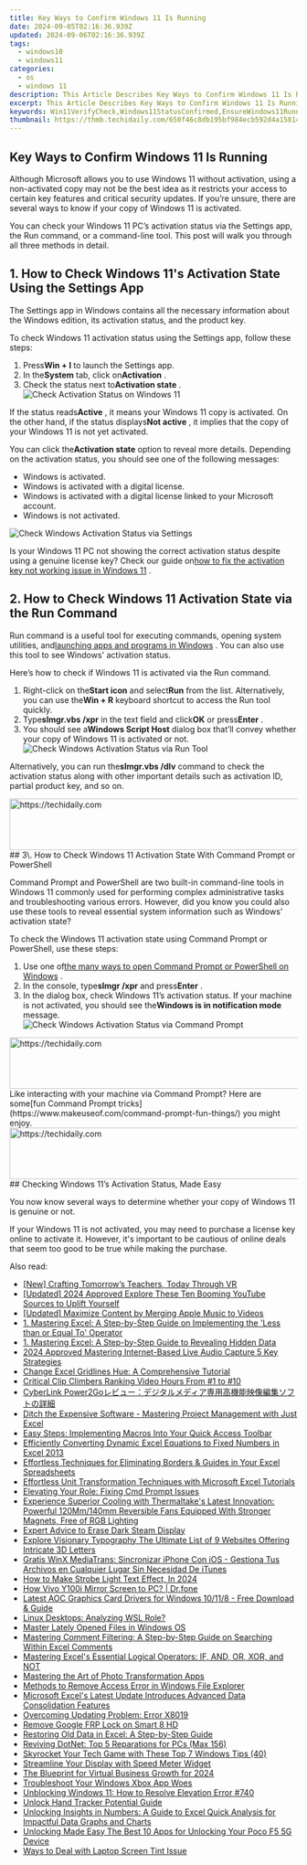 ```yaml
---
title: Key Ways to Confirm Windows 11 Is Running
date: 2024-09-05T02:16:36.939Z
updated: 2024-09-06T02:16:36.939Z
tags:
  - windows10
  - windows11
categories:
  - os
  - windows 11
description: This Article Describes Key Ways to Confirm Windows 11 Is Running
excerpt: This Article Describes Key Ways to Confirm Windows 11 Is Running
keywords: Win11VerifyCheck,Windows11StatusConfirmed,EnsureWindows11Running,ValidateWin11Version,CheckWin11Systems,VerifyWin11Existence,ConfirmWindows11Active
thumbnail: https://thmb.techidaily.com/650f46c8db195bf984ecb592d4a15814bfd7afa085c1775706e382ffb2952424.jpg
---
```


## Key Ways to Confirm Windows 11 Is Running

 Although Microsoft allows you to use Windows 11 without activation, using a non-activated copy may not be the best idea as it restricts your access to certain key features and critical security updates. If you’re unsure, there are several ways to know if your copy of Windows 11 is activated.

 You can check your Windows 11 PC’s activation status via the Settings app, the Run command, or a command-line tool. This post will walk you through all three methods in detail.

## 1\. How to Check Windows 11's Activation State Using the Settings App

 The Settings app in Windows contains all the necessary information about the Windows edition, its activation status, and the product key.

 To check Windows 11 activation status using the Settings app, follow these steps:

1. Press**Win + I** to launch the Settings app.
2. In the**System** tab, click on**Activation** .
3. Check the status next to**Activation state** .  
![Check Activation Status on Windows 11](https://static1.makeuseofimages.com/wordpress/wp-content/uploads/2023/03/check-activation-status-on-windows-11.jpg)

 If the status reads**Active** , it means your Windows 11 copy is activated. On the other hand, if the status displays**Not active** , it implies that the copy of your Windows 11 is not yet activated.

 You can click the**Activation state** option to reveal more details. Depending on the activation status, you should see one of the following messages:

* Windows is activated.
* Windows is activated with a digital license.
* Windows is activated with a digital license linked to your Microsoft account.
* Windows is not activated.

![Check Windows Activation Status via Settings](https://static1.makeuseofimages.com/wordpress/wp-content/uploads/2023/03/check-windows-activation-status-via-settings.jpg)

 Is your Windows 11 PC not showing the correct activation status despite using a genuine license key? Check our guide on[how to fix the activation key not working issue in Windows 11](https://www.makeuseof.com/windows-11-activation-key-not-working/) .

## 2\. How to Check Windows 11 Activation State via the Run Command

 Run command is a useful tool for executing commands, opening system utilities, and[launching apps and programs in Windows](https://www.makeuseof.com/open-apps-programs-windows/) . You can also use this tool to see Windows' activation status.

 Here’s how to check if Windows 11 is activated via the Run command.

1. Right-click on the**Start icon** and select**Run** from the list. Alternatively, you can use the**Win + R** keyboard shortcut to access the Run tool quickly.
2. Type**slmgr.vbs /xpr** in the text field and click**OK** or press**Enter** .
3. You should see a**Windows Script Host** dialog box that’ll convey whether your copy of Windows 11 is activated or not.  
![Check Windows Activation Status via Run Tool](https://static1.makeuseofimages.com/wordpress/wp-content/uploads/2023/03/check-windows-activation-status-via-run-tool.jpg)

 Alternatively, you can run the**slmgr.vbs /dlv** command to check the activation status along with other important details such as activation ID, partial product key, and so on.

<!-- affiliate ads begin -->
<a href="https://laganoo.pxf.io/c/5597632/1484950/16446" target="_top" id="1484950">
  <img src="//a.impactradius-go.com/display-ad/16446-1484950" border="0" alt="https://techidaily.com" width="728" height="90"/>
</a>
<img height="0" width="0" src="https://laganoo.pxf.io/i/5597632/1484950/16446" style="position:absolute;visibility:hidden;" border="0" />
<!-- affiliate ads end -->
## 3\. How to Check Windows 11 Activation State With Command Prompt or PowerShell

 Command Prompt and PowerShell are two built-in command-line tools in Windows 11 commonly used for performing complex administrative tasks and troubleshooting various errors. However, did you know you could also use these tools to reveal essential system information such as Windows' activation state?

 To check the Windows 11 activation state using Command Prompt or PowerShell, use these steps:

1. Use one of[the many ways to open Command Prompt or PowerShell on Windows](https://www.makeuseof.com/windows-open-command-prompt-powershell/) .
2. In the console, type**slmgr /xpr** and press**Enter** .
3. In the dialog box, check Windows 11’s activation status. If your machine is not activated, you should see the**Windows is in notification mode** message.  
![Check Windows Activation Status via Command Prompt](https://static1.makeuseofimages.com/wordpress/wp-content/uploads/2023/03/check-windows-activation-status-via-command-prompt.jpg)

<!-- affiliate ads begin -->
<a href="https://appsumo.8odi.net/c/5597632/2075476/7443" target="_top" id="2075476">
  <img src="//a.impactradius-go.com/display-ad/7443-2075476" border="0" alt="https://techidaily.com" width="728" height="90"/>
</a>
<img height="0" width="0" src="https://appsumo.8odi.net/i/5597632/2075476/7443" style="position:absolute;visibility:hidden;" border="0" />
<!-- affiliate ads end -->
 Like interacting with your machine via Command Prompt? Here are some[fun Command Prompt tricks](https://www.makeuseof.com/command-prompt-fun-things/) you might enjoy.

<!-- affiliate ads begin -->
<a href="https://appsumo.8odi.net/c/5597632/2100538/7443" target="_top" id="2100538">
  <img src="//a.impactradius-go.com/display-ad/7443-2100538" border="0" alt="https://techidaily.com" width="728" height="90"/>
</a>
<img height="0" width="0" src="https://appsumo.8odi.net/i/5597632/2100538/7443" style="position:absolute;visibility:hidden;" border="0" />
<!-- affiliate ads end -->
## Checking Windows 11’s Activation Status, Made Easy

 You now know several ways to determine whether your copy of Windows 11 is genuine or not.

 If your Windows 11 is not activated, you may need to purchase a license key online to activate it. However, it's important to be cautious of online deals that seem too good to be true while making the purchase.


<ins class="adsbygoogle"
     style="display:block"
     data-ad-format="autorelaxed"
     data-ad-client="ca-pub-7571918770474297"
     data-ad-slot="1223367746"></ins>



<ins class="adsbygoogle"
     style="display:block"
     data-ad-client="ca-pub-7571918770474297"
     data-ad-slot="8358498916"
     data-ad-format="auto"
     data-full-width-responsive="true"></ins>

<span class="atpl-alsoreadstyle">Also read:</span>
<div><ul>
<li><a href="https://extra-resources.techidaily.com/new-crafting-tomorrows-teachers-today-through-vr/"><u>[New] Crafting Tomorrow’s Teachers, Today Through VR</u></a></li>
<li><a href="https://youtube-zero.techidaily.com/ed-2024-approved-explore-these-ten-booming-youtube-sources-to-uplift-yourself/"><u>[Updated] 2024 Approved  Explore These Ten Booming YouTube Sources to Uplift Yourself</u></a></li>
<li><a href="https://extra-guidance.techidaily.com/updated-maximize-content-by-merging-apple-music-to-videos/"><u>[Updated] Maximize Content by Merging Apple Music to Videos</u></a></li>
<li><a href="https://windows11.techidaily.com/1-mastering-excel-a-step-by-step-guide-on-implementing-the-less-than-or-equal-to-operator/"><u>1. Mastering Excel: A Step-by-Step Guide on Implementing the 'Less than or Equal To' Operator</u></a></li>
<li><a href="https://windows11.techidaily.com/1-mastering-excel-a-step-by-step-guide-to-revealing-hidden-data/"><u>1. Mastering Excel: A Step-by-Step Guide to Revealing Hidden Data</u></a></li>
<li><a href="https://screen-capture.techidaily.com/2024-approved-mastering-internet-based-live-audio-capture-5-key-strategies/"><u>2024 Approved  Mastering Internet-Based Live Audio Capture  5 Key Strategies</u></a></li>
<li><a href="https://windows11.techidaily.com/change-excel-gridlines-hue-a-comprehensive-tutorial/"><u>Change Excel Gridlines Hue: A Comprehensive Tutorial</u></a></li>
<li><a href="https://youtube-blog.techidaily.com/cal-clip-climbers-ranking-video-hours-from-1-to-10/"><u>Critical Clip Climbers  Ranking Video Hours From #1 to #10</u></a></li>
<li><a href="https://eaxpv-info.techidaily.com/cyberlink-power2go/"><u>CyberLink Power2Goレビュー：デジタルメディア専用高機能映像編集ソフトの詳細</u></a></li>
<li><a href="https://windows11.techidaily.com/ditch-the-expensive-software-mastering-project-management-with-just-excel/"><u>Ditch the Expensive Software - Mastering Project Management with Just Excel</u></a></li>
<li><a href="https://windows11.techidaily.com/easy-steps-implementing-macros-into-your-quick-access-toolbar/"><u>Easy Steps: Implementing Macros Into Your Quick Access Toolbar</u></a></li>
<li><a href="https://windows11.techidaily.com/efficiently-converting-dynamic-excel-equations-to-fixed-numbers-in-excel-2013/"><u>Efficiently Converting Dynamic Excel Equations to Fixed Numbers in Excel 2013</u></a></li>
<li><a href="https://windows11.techidaily.com/effortless-techniques-for-eliminating-borders-and-guides-in-your-excel-spreadsheets/"><u>Effortless Techniques for Eliminating Borders & Guides in Your Excel Spreadsheets</u></a></li>
<li><a href="https://windows11.techidaily.com/effortless-unit-transformation-techniques-with-microsoft-excel-tutorials/"><u>Effortless Unit Transformation Techniques with Microsoft Excel Tutorials</u></a></li>
<li><a href="https://win11-tips.techidaily.com/elevating-your-role-fixing-cmd-prompt-issues/"><u>Elevating Your Role: Fixing Cmd Prompt Issues</u></a></li>
<li><a href="https://tech-renaissance.techidaily.com/experience-superior-cooling-with-thermaltakes-latest-innovation-powerful-120mm140mm-reversible-fans-equipped-with-stronger-magnets-free-of-rgb-lighting/"><u>Experience Superior Cooling with Thermaltake's Latest Innovation: Powerful 120Mm/140mm Reversible Fans Equipped With Stronger Magnets, Free of RGB Lighting</u></a></li>
<li><a href="https://windows11.techidaily.com/expert-advice-to-erase-dark-steam-display/"><u>Expert Advice to Erase Dark Steam Display</u></a></li>
<li><a href="https://extra-tips.techidaily.com/explore-visionary-typography-the-ultimate-list-of-9-websites-offering-intricate-3d-letters/"><u>Explore Visionary Typography  The Ultimate List of 9 Websites Offering Intricate 3D Letters</u></a></li>
<li><a href="https://blog-min.techidaily.com/gratis-winx-mediatrans-sincronizar-iphone-con-ios-gestiona-tus-archivos-en-cualquier-lugar-sin-necesidad-de-itunes/"><u>Gratis WinX MediaTrans: Sincronizar iPhone Con iOS - Gestiona Tus Archivos en Cualquier Lugar Sin Necesidad De iTunes</u></a></li>
<li><a href="https://ai-editing-video.techidaily.com/how-to-make-strobe-light-text-effect-in-2024/"><u>How to Make Strobe Light Text Effect, In 2024</u></a></li>
<li><a href="https://screen-mirror.techidaily.com/how-vivo-y100i-mirror-screen-to-pc-drfone-by-drfone-android/"><u>How Vivo Y100i Mirror Screen to PC? | Dr.fone</u></a></li>
<li><a href="https://driver-download.techidaily.com/latest-aoc-graphics-card-drivers-for-windows-10118-free-download-and-guide/"><u>Latest AOC Graphics Card Drivers for Windows 10/11/8 - Free Download & Guide</u></a></li>
<li><a href="https://windows11.techidaily.com/linux-desktops-analyzing-wsl-role/"><u>Linux Desktops: Analyzing WSL Role?</u></a></li>
<li><a href="https://windows11.techidaily.com/master-lately-opened-files-in-windows-os/"><u>Master Lately Opened Files in Windows OS</u></a></li>
<li><a href="https://windows11.techidaily.com/mastering-comment-filtering-a-step-by-step-guide-on-searching-within-excel-comments/"><u>Mastering Comment Filtering: A Step-by-Step Guide on Searching Within Excel Comments</u></a></li>
<li><a href="https://windows11.techidaily.com/mastering-excels-essential-logical-operators-if-and-or-xor-and-not/"><u>Mastering Excel's Essential Logical Operators: IF, AND, OR, XOR, and NOT</u></a></li>
<li><a href="https://extra-lessons.techidaily.com/mastering-the-art-of-photo-transformation-apps/"><u>Mastering the Art of Photo Transformation Apps</u></a></li>
<li><a href="https://windows11.techidaily.com/methods-to-remove-access-error-in-windows-file-explorer/"><u>Methods to Remove Access Error in Windows File Explorer</u></a></li>
<li><a href="https://windows11.techidaily.com/microsoft-excels-latest-update-introduces-advanced-data-consolidation-features/"><u>Microsoft Excel's Latest Update Introduces Advanced Data Consolidation Features</u></a></li>
<li><a href="https://windows11.techidaily.com/overcoming-updating-problem-error-x8019/"><u>Overcoming Updating Problem: Error X8019</u></a></li>
<li><a href="https://techidaily.com/remove-google-frp-lock-on-smart-8-hd-by-drfone-android-unlock-remove-google-frp/"><u>Remove Google FRP Lock on Smart 8 HD</u></a></li>
<li><a href="https://windows11.techidaily.com/restoring-old-data-in-excel-a-step-by-step-guide/"><u>Restoring Old Data in Excel: A Step-by-Step Guide</u></a></li>
<li><a href="https://windows11.techidaily.com/reviving-dotnet-top-5-reparations-for-pcs-max-156/"><u>Reviving DotNet: Top 5 Reparations for PCs (Max 156)</u></a></li>
<li><a href="https://windows11.techidaily.com/skyrocket-your-tech-game-with-these-top-7-windows-tips-40/"><u>Skyrocket Your Tech Game with These Top 7 Windows Tips (40)</u></a></li>
<li><a href="https://windows11.techidaily.com/streamline-your-display-with-speed-meter-widget/"><u>Streamline Your Display with Speed Meter Widget</u></a></li>
<li><a href="https://some-approaches.techidaily.com/the-blueprint-for-virtual-business-growth-for-2024/"><u>The Blueprint for Virtual Business Growth for 2024</u></a></li>
<li><a href="https://windows11.techidaily.com/troubleshoot-your-windows-xbox-app-woes/"><u>Troubleshoot Your Windows Xbox App Woes</u></a></li>
<li><a href="https://windows11.techidaily.com/unblocking-windows-11-how-to-resolve-elevation-error-740/"><u>Unblocking Windows 11: How to Resolve Elevation Error #740</u></a></li>
<li><a href="https://extra-lessons.techidaily.com/unlock-hand-tracker-potential-guide/"><u>Unlock Hand Tracker Potential Guide</u></a></li>
<li><a href="https://windows11.techidaily.com/unlocking-insights-in-numbers-a-guide-to-excel-quick-analysis-for-impactful-data-graphs-and-charts/"><u>Unlocking Insights in Numbers: A Guide to Excel Quick Analysis for Impactful Data Graphs and Charts</u></a></li>
<li><a href="https://easy-unlock-android.techidaily.com/unlocking-made-easy-the-best-10-apps-for-unlocking-your-poco-f5-5g-device-by-drfone-android/"><u>Unlocking Made Easy The Best 10 Apps for Unlocking Your Poco F5 5G Device</u></a></li>
<li><a href="https://windows11.techidaily.com/ways-to-deal-with-laptop-screen-tint-issue/"><u>Ways to Deal with Laptop Screen Tint Issue</u></a></li>
</ul></div>
